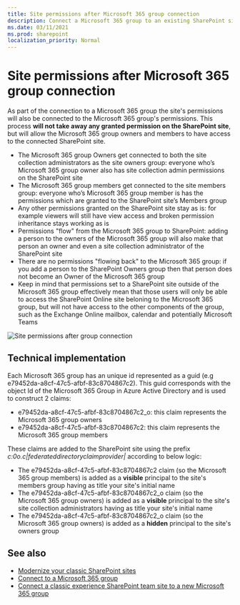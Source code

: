```yaml
---
title: Site permissions after Microsoft 365 group connection
description: Connect a Microsoft 365 group to an existing SharePoint site does have an impact on the SharePoint site permissions, which is explained in this article
ms.date: 03/11/2021
ms.prod: sharepoint
localization_priority: Normal
---
```


# Site permissions after Microsoft 365 group connection

As part of the connection to a Microsoft 365 group the site's permissions will also be connected to the Microsoft 365 group's permissions. This process **will not take away any granted permission on the SharePoint site**, but will allow the Microsoft 365 group owners and members to have access to the connected SharePoint site.

- The Microsoft 365 group Owners get connected to both the site collection administrators as the site owners group: everyone who’s Microsoft 365 group owner also has site collection admin permissions on the SharePoint site
- The Microsoft 365 group members get connected to the site members group: everyone who’s Microsoft 365 group member is has the permissions which are granted to the SharePoint site’s Members group
- Any other permissions granted on the SharePoint site stay as is: for example viewers will still have view access and broken permission inheritance stays working as is
- Permissions "flow" from the Microsoft 365 group to SharePoint: adding a person to the owners of the Microsoft 365 group will also make that person an owner  and even a site collection administrator of the SharePoint site
- There are no permissions "flowing back" to the Microsoft 365 group: if you add a person to the SharePoint Owners group then that person does not become an Owner of the Microsoft 365 group
- Keep in mind that permissions set to a SharePoint site outside of the Microsoft 365 group effectively mean that those users will only be able to access the SharePoint Online site beloning to the Microsoft 365 group, but will not have access to the other components of the group, such as the Exchange Online mailbox, calendar and potentially Microsoft Teams

![Site permissions after group connection](media/modernize/groupifypermissions_1.png)

## Technical implementation

Each Microsoft 365 group has an unique id represented as a guid (e.g e79452da-a8cf-47c5-afbf-83c8704867c2). This guid corresponds with the object Id of the Microsoft 365 Group in Azure Active Directory and is used to construct 2 claims:

- e79452da-a8cf-47c5-afbf-83c8704867c2_o: this claim represents the Microsoft 365 group owners
- e79452da-a8cf-47c5-afbf-83c8704867c2: this claim represents the Microsoft 365 group members

These claims are added to the SharePoint site using the prefix _c:0o.c|federateddirectoryclaimprovider|_ according to below logic:

- The e79452da-a8cf-47c5-afbf-83c8704867c2 claim (so the Microsoft 365 group members) is added as a **visible** principal to the site's members group having as title your site's initial name
- The e79452da-a8cf-47c5-afbf-83c8704867c2_o claim (so the Microsoft 365 group owners) is added as a **visible** principal to the site's site collection administrators having as title your site's initial name
- The e79452da-a8cf-47c5-afbf-83c8704867c2_o claim (so the Microsoft 365 group owners) is added as a **hidden** principal to the site's owners group

## See also

- [Modernize your classic SharePoint sites](modernize-classic-sites.md)
- [Connect to a Microsoft 365 group](modernize-connect-to-office365-group.md)
- [Connect a classic experience SharePoint team site to a new Microsoft 365 group](https://support.office.com/article/connect-a-classic-experience-sharepoint-team-site-to-a-new-office-365-group-469c6ee0-2139-4496-9914-7e39d07ac49d?ui=en-US&rs=en-US&ad=US)
